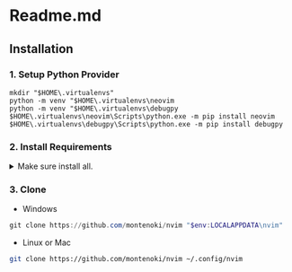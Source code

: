# Readme.md

## Installation

### 1. **Setup Python Provider**

``` shell
mkdir "$HOME\.virtualenvs"
python -m venv "$HOME\.virtualenvs\neovim
python -m venv "$HOME\.virtualenvs\debugpy
$HOME\.virtualenvs\neovim\Scripts\python.exe -m pip install neovim
$HOME\.virtualenvs\debugpy\Scripts\python.exe -m pip install debugpy
```

### 2. **Install Requirements**

<details closed>
<summary>Make sure install all.</summary>

- unzip, git, curl, wget, tar, gzip, fd, ripgrep

- python, gitui

- im-select

</details>

### 3. Clone

- Windows

```powershell
git clone https://github.com/montenoki/nvim "$env:LOCALAPPDATA\nvim"
```

- Linux or Mac

```bash
git clone https://github.com/montenoki/nvim ~/.config/nvim
```
